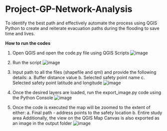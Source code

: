# Project-GP-Network-Analysis
To identify the best path and effectively automate the process using QGIS Python to create and reiterate evacuation paths during the flooding to save time and lives.

**How to run the codes**
1. Open QGIS and open the code.py file using QGIS Scripts
![image](https://user-images.githubusercontent.com/80443493/137457987-38bdd4da-ce5e-4514-8abe-0661a9cf565b.png)

2. Run the script
![image](https://user-images.githubusercontent.com/80443493/137458045-f55cde87-6888-4749-b781-664f4e4d6079.png)

3. Input path to all the files (shapefile and qml) and provide the following details:
  a. Buffer distance value
  b. Selected safety point name
  c. Selected safety point latitude and longitude
![image](https://user-images.githubusercontent.com/80443493/137458213-41af22e8-dfb5-4f3f-88ab-f726765e1cfa.png)

4. Once the desired layers are loaded, run the export_image.py code using the Python Console
![image](https://user-images.githubusercontent.com/80443493/137458312-9fb413d9-c716-40bf-af63-7589e1802d66.png)

5. Once the code is executed the map will be zoomed to the extent of either:
  a. Final path - address points to the safety location
  b. Entire study area
  Additionally, the view on the QGIS Map Canvas is also exported as an image in the output folder
![image](https://user-images.githubusercontent.com/80443493/137458386-f89b5f60-569c-443f-9f1a-78c0fbb5b4cd.png)
